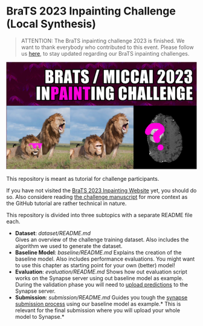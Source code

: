 # BraTS 2023 Inpainting Challenge (Local Synthesis)
> ATTENTION: The BraTS inpainting challenge 2023 is finished. We want to thank everybody who contributed to this event. Please follow us [here](https://x.com/BraTS_inpaint), to stay updated regarding our BraTS inpainting challenges.


![Figure: Challenge Thumbnail](figure_challenge.jpeg "Challenge Thumbnail")

This repository is meant as tutorial for challenge participants. 

If you have not visited the [BraTS 2023 Inpainting Website](https://www.synapse.org/#!Synapse:syn51156910/wiki/622357) yet, you should do so. Also considere reading [the challenge manuscript](https://arxiv.org/abs/2305.08992) for more context as the GitHub tutorial are rather technical in nature.

This repository is divided into three subtopics with a separate README file each.
- **Dataset**: *dataset/README.md*  
    Gives an overview of the challenge training dataset. Also includes the algorithm we used to generate the dataset.
- **Baseline Model**: *baseline/README.md*
    Explains the creation of the baseline model. Also includes performance evaluations. You might want to use this chapter as starting point for your own (better) model!
- **Evaluation**: *evaluation/README.md*
    Shows how out evaluation script works on the Synapse server using out baseline model as example. During the validation phase you will need to [upload predictions](https://www.synapse.org/#!Synapse:syn51156910/wiki/622349) to the Synapse server.
- **Submission**: *submission/README.md*
    Guides you tough the [synapse submission process](https://www.synapse.org/#!Synapse:syn51156910/wiki/622349) using our baseline model as example.\* This is relevant for the final submission where you will upload your whole model to Synapse.\*

